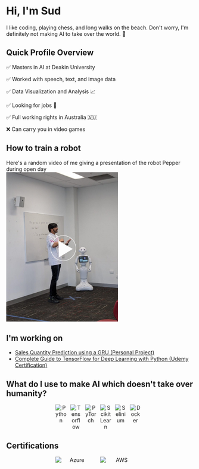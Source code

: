 # Hi, I'm Sud
I like coding, playing chess, and long walks on the beach. Don't worry, I'm definitely not making AI to take over the world. 🤖
<br>

## Quick Profile Overview
✅ Masters in AI at Deakin University


✅ Worked with speech, text, and image data


✅ Data Visualization and Analysis 📈


✅ Looking for jobs 👀


✅ Full working rights in Australia 🇦🇺


❌ Can carry you in video games
<br>

## How to train a robot
Here's a random video of me giving a presentation of the robot Pepper during open day
<br>
<a href="https://youtube.com/shorts/iYLsXjNKgI0?feature=share">
<img src="https://raw.githubusercontent.com/sudislife/sudislife/main/Me%20Presenting%20Pepper.jpg" style="align:center; width:300px; height:auto;">
</a>

## I'm working on
- [Sales Quantity Prediction using a GRU (Personal Project)](https://github.com/sudislife/Sales-Quantity-Prediction-using-a-GRU)
- [Complete Guide to TensorFlow for Deep Learning with Python (Udemy Certification)](https://www.udemy.com/course/complete-guide-to-tensorflow-for-deep-learning-with-python/?couponCode=MCLARENT71824)

## What do I use to make AI which doesn't take over humanity?
<div style="width:100%; display:flex; flex-wrap:wrap; justify-content:center; text-align:center">
<img alt="Python"      width="30px" style="padding-right:10px;" src="https://cdn.jsdelivr.net/gh/devicons/devicon/icons/python/python-plain.svg"/>
<img alt="Tensorflow"  width="30px" style="padding-right:10px;" src="https://cdn.jsdelivr.net/gh/devicons/devicon/icons/tensorflow/tensorflow-original.svg"/>
<img alt="PyTorch"     width="30px" style="padding-right:10px;" src="https://cdn.jsdelivr.net/gh/devicons/devicon/icons/pytorch/pytorch-original.svg"/>
<img alt="ScikitLearn" width="30px" style="padding-right:10px;" src="https://cdn.jsdelivr.net/gh/devicons/devicon/icons/scikitlearn/scikitlearn-original.svg"/>
<img alt="Selinium"    width="30px" style="padding-right:10px;" src="https://cdn.jsdelivr.net/gh/devicons/devicon/icons/selenium/selenium-original.svg"/>
<img alt="Docker"      width="30px" style="padding-right:10px;" src="https://cdn.jsdelivr.net/gh/devicons/devicon/icons/docker/docker-original.svg"/>
</div>

## Certifications
<div style="width:100%; display:flex; flex-wrap:wrap; justify-content:center; text-align:center">
<img alt="Azure" width="100px" style="padding-right:20px;" src="https://k21academy.com/wp-content/uploads/2020/06/AI_Fundamentals-min.png"/>
<img alt="AWS" width="100px" style="padding-right:20px;" src="https://res.cloudinary.com/hy4kyit2a/f_auto,fl_lossy,q_70/learn/modules/aws-cloud-practitioner-certification-prep/learn-about-the-aws-certified-cloud-practitioner-exam/images/8ef555de1a79ee04d46f669f807e8626_8-e-63168-f-d-72-f-4272-8994-6779-eec-75-ce-9.png"/>
</div>
